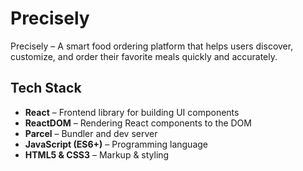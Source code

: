 # Precisely
Precisely – A smart food ordering platform that helps users discover, customize, and order their favorite meals quickly and accurately. 



## Tech Stack

- **React** – Frontend library for building UI components
- **ReactDOM** – Rendering React components to the DOM
- **Parcel** – Bundler and dev server
- **JavaScript (ES6+)** – Programming language
- **HTML5 & CSS3** – Markup & styling



